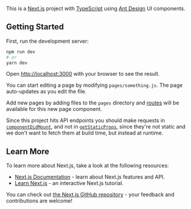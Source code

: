 This is a [Next.js](https://nextjs.org/) project with [TypeScript](https://www.typescriptlang.org/) using [Ant Design](https://ant.design/) UI components.

## Getting Started

First, run the development server:

```bash
npm run dev
# or
yarn dev
```

Open [http://localhost:3000](http://localhost:3000) with your browser to see the result.

You can start editing a page by modifying `pages/something.js`. The page auto-updates as you edit the file.

Add new pages by adding files to the `pages` directory and [routes](https://nextjs.org/docs/api-reference/next/router) will be available for this new page component.

Since this project hits API endpoints you should make requests in [`componentDidMount`](https://reactjs.org/docs/react-component.html#componentdidmount), and not in [`getStaticProps`](https://nextjs.org/docs/basic-features/data-fetching), since they're not static and we don't want to fetch them at build time, but instead at runtime.

## Learn More

To learn more about Next.js, take a look at the following resources:

- [Next.js Documentation](https://nextjs.org/docs) - learn about Next.js features and API.
- [Learn Next.js](https://nextjs.org/learn) - an interactive Next.js tutorial.

You can check out [the Next.js GitHub repository](https://github.com/vercel/next.js/) - your feedback and contributions are welcome!
